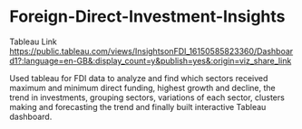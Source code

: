 # Foreign-Direct-Investment-Insights


Tableau Link
https://public.tableau.com/views/InsightsonFDI_16150585823360/Dashboard1?:language=en-GB&:display_count=y&publish=yes&:origin=viz_share_link


Used tableau for FDI data to analyze and find which sectors received maximum and minimum direct funding, highest growth and decline, the trend in investments, grouping sectors, variations of each sector, clusters making and forecasting the trend and finally built interactive Tableau dashboard.
